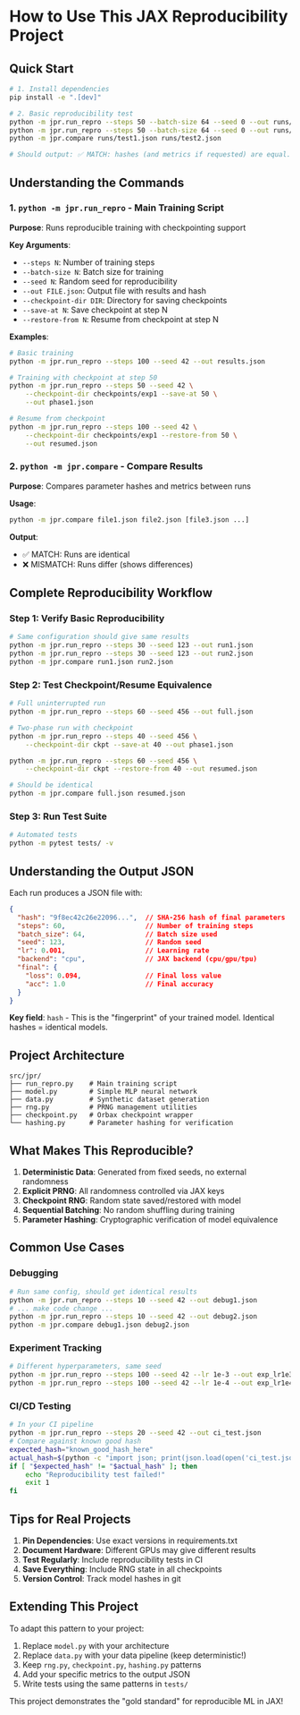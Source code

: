 # How to Use This JAX Reproducibility Project

## Quick Start

```bash
# 1. Install dependencies
pip install -e ".[dev]"

# 2. Basic reproducibility test
python -m jpr.run_repro --steps 50 --batch-size 64 --seed 0 --out runs/test1.json
python -m jpr.run_repro --steps 50 --batch-size 64 --seed 0 --out runs/test2.json
python -m jpr.compare runs/test1.json runs/test2.json

# Should output: ✅ MATCH: hashes (and metrics if requested) are equal.
```

## Understanding the Commands

### 1. `python -m jpr.run_repro` - Main Training Script

**Purpose**: Runs reproducible training with checkpointing support

**Key Arguments**:
- `--steps N`: Number of training steps
- `--batch-size N`: Batch size for training
- `--seed N`: Random seed for reproducibility
- `--out FILE.json`: Output file with results and hash
- `--checkpoint-dir DIR`: Directory for saving checkpoints
- `--save-at N`: Save checkpoint at step N
- `--restore-from N`: Resume from checkpoint at step N

**Examples**:
```bash
# Basic training
python -m jpr.run_repro --steps 100 --seed 42 --out results.json

# Training with checkpoint at step 50
python -m jpr.run_repro --steps 50 --seed 42 \
    --checkpoint-dir checkpoints/exp1 --save-at 50 \
    --out phase1.json

# Resume from checkpoint
python -m jpr.run_repro --steps 100 --seed 42 \
    --checkpoint-dir checkpoints/exp1 --restore-from 50 \
    --out resumed.json
```

### 2. `python -m jpr.compare` - Compare Results

**Purpose**: Compares parameter hashes and metrics between runs

**Usage**:
```bash
python -m jpr.compare file1.json file2.json [file3.json ...]
```

**Output**:
- ✅ MATCH: Runs are identical
- ❌ MISMATCH: Runs differ (shows differences)

## Complete Reproducibility Workflow

### Step 1: Verify Basic Reproducibility
```bash
# Same configuration should give same results
python -m jpr.run_repro --steps 30 --seed 123 --out run1.json
python -m jpr.run_repro --steps 30 --seed 123 --out run2.json
python -m jpr.compare run1.json run2.json
```

### Step 2: Test Checkpoint/Resume Equivalence
```bash
# Full uninterrupted run
python -m jpr.run_repro --steps 60 --seed 456 --out full.json

# Two-phase run with checkpoint
python -m jpr.run_repro --steps 40 --seed 456 \
    --checkpoint-dir ckpt --save-at 40 --out phase1.json

python -m jpr.run_repro --steps 60 --seed 456 \
    --checkpoint-dir ckpt --restore-from 40 --out resumed.json

# Should be identical
python -m jpr.compare full.json resumed.json
```

### Step 3: Run Test Suite
```bash
# Automated tests
python -m pytest tests/ -v
```

## Understanding the Output JSON

Each run produces a JSON file with:

```json
{
  "hash": "9f8ec42c26e22096...",  // SHA-256 hash of final parameters
  "steps": 60,                    // Number of training steps
  "batch_size": 64,               // Batch size used
  "seed": 123,                    // Random seed
  "lr": 0.001,                    // Learning rate
  "backend": "cpu",               // JAX backend (cpu/gpu/tpu)
  "final": {
    "loss": 0.094,                // Final loss value
    "acc": 1.0                    // Final accuracy
  }
}
```

**Key field**: `hash` - This is the "fingerprint" of your trained model. Identical hashes = identical models.

## Project Architecture

```
src/jpr/
├── run_repro.py    # Main training script
├── model.py        # Simple MLP neural network
├── data.py         # Synthetic dataset generation
├── rng.py          # PRNG management utilities
├── checkpoint.py   # Orbax checkpoint wrapper
└── hashing.py      # Parameter hashing for verification
```

## What Makes This Reproducible?

1. **Deterministic Data**: Generated from fixed seeds, no external randomness
2. **Explicit PRNG**: All randomness controlled via JAX keys
3. **Checkpoint RNG**: Random state saved/restored with model
4. **Sequential Batching**: No random shuffling during training
5. **Parameter Hashing**: Cryptographic verification of model equivalence

## Common Use Cases

### Debugging
```bash
# Run same config, should get identical results
python -m jpr.run_repro --steps 10 --seed 42 --out debug1.json
# ... make code change ...
python -m jpr.run_repro --steps 10 --seed 42 --out debug2.json
python -m jpr.compare debug1.json debug2.json
```

### Experiment Tracking
```bash
# Different hyperparameters, same seed
python -m jpr.run_repro --steps 100 --seed 42 --lr 1e-3 --out exp_lr1e3.json
python -m jpr.run_repro --steps 100 --seed 42 --lr 1e-4 --out exp_lr1e4.json
```

### CI/CD Testing
```bash
# In your CI pipeline
python -m jpr.run_repro --steps 20 --seed 42 --out ci_test.json
# Compare against known good hash
expected_hash="known_good_hash_here"
actual_hash=$(python -c "import json; print(json.load(open('ci_test.json'))['hash'])")
if [ "$expected_hash" != "$actual_hash" ]; then
    echo "Reproducibility test failed!"
    exit 1
fi
```

## Tips for Real Projects

1. **Pin Dependencies**: Use exact versions in requirements.txt
2. **Document Hardware**: Different GPUs may give different results
3. **Test Regularly**: Include reproducibility tests in CI
4. **Save Everything**: Include RNG state in all checkpoints
5. **Version Control**: Track model hashes in git

## Extending This Project

To adapt this pattern to your project:

1. Replace `model.py` with your architecture
2. Replace `data.py` with your data pipeline (keep deterministic!)
3. Keep `rng.py`, `checkpoint.py`, `hashing.py` patterns
4. Add your specific metrics to the output JSON
5. Write tests using the same patterns in `tests/`

This project demonstrates the "gold standard" for reproducible ML in JAX!